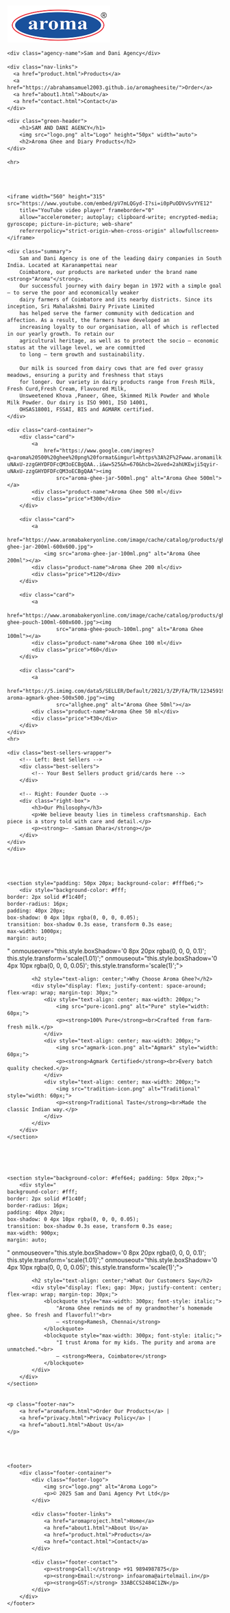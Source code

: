 
<!DOCTYPE html>
<html lang="en">

<head>
    <meta charset="UTF-8">
    <meta name="viewport" content="width=device-width, initial-scale=1.0">
    <title>Aroma Ghee Distributors</title>
    <link href="https://fonts.googleapis.com/css2?family=Playfair+Display:wght@600&display=swap" rel="stylesheet">
    <link rel="stylesheet" href="aromoaproject.css">     
</head>

<body { font-family: 'Roboto' , sans-serif; }>

  <!-- Navbar -->
  <!-- Navbar -->
  <div class="navbar">
    <img src="logo.png" alt="Aroma Logo" />

    <div class="agency-name">Sam and Dani Agency</div>

    <div class="nav-links">
      <a href="product.html">Products</a>
      <a href="https://abrahamsamuel2003.github.io/aromagheesite/">Order</a>
      <a href="about1.html">About</a>
      <a href="contact.html">Contact</a>
    </div>
  </div>




    <div class="green-header">
        <h1>SAM AND DANI AGENCY</h1>
        <img src="logo.png" alt="Logo" height="50px" width="auto">
        <h2>Aroma Ghee and Diary Products</h2>
    </div>

    <hr>




    <iframe width="560" height="315" src="https://www.youtube.com/embed/pV7mLQGyd-I?si=i0pPuODVvSvYYE12"
        title="YouTube video player" frameborder="0"
        allow="accelerometer; autoplay; clipboard-write; encrypted-media; gyroscope; picture-in-picture; web-share"
        referrerpolicy="strict-origin-when-cross-origin" allowfullscreen></iframe>

    <div class="summary">
        Sam and Dani Agency is one of the leading dairy companies in South India. Located at Karanampettai near
        Coimbatore, our products are marketed under the brand name <strong>"Aroma"</strong>.
        Our successful journey with dairy began in 1972 with a simple goal – to serve the poor and economically weaker
        dairy farmers of Coimbatore and its nearby districts. Since its inception, Sri Mahalakshmi Dairy Private Limited
        has helped serve the farmer community with dedication and affection. As a result, the farmers have developed an
        increasing loyalty to our organisation, all of which is reflected in our yearly growth. To retain our
        agricultural heritage, as well as to protect the socio – economic status at the village level, we are committed
        to long – term growth and sustainability.

        Our milk is sourced from dairy cows that are fed over grassy meadows, ensuring a purity and freshness that stays
        for longer. Our variety in dairy products range from Fresh Milk, Fresh Curd,Fresh Cream, Flavoured Milk,
        Unsweetened Khova ,Paneer, Ghee, Skimmed Milk Powder and Whole Milk Powder. Our dairy is ISO 9001, ISO 14001,
        OHSAS18001, FSSAI, BIS and AGMARK certified.
    </div>

    <div class="card-container">
        <div class="card">
            <a
                href="https://www.google.com/imgres?q=aroma%20500%20ghee%20png%20format&imgurl=https%3A%2F%2Fwww.aromamilk.com%2Fimages%2Fghee.png&imgrefurl=https%3A%2F%2Fwww.aromamilk.com%2Fghee.php&docid=HkJEqHJu2KTxIM&tbnid=wdfz5Bd6U3t3MM&vet=12ahUKEwji5qyir-uNAxU-zzgGHYDFDFcQM3oECBgQAA..i&w=525&h=670&hcb=2&ved=2ahUKEwji5qyir-uNAxU-zzgGHYDFDFcQM3oECBgQAA"><img
                    src="aroma-ghee-jar-500ml.png" alt="Aroma Ghee 500ml"></a>
            <div class="product-name">Aroma Ghee 500 ml</div>
            <div class="price">₹300</div>
        </div>

        <div class="card">
            <a
                href="https://www.aromabakeryonline.com/image/cache/catalog/products/ghee/aroma-ghee-jar-200ml-600x600.jpg">
                <img src="aroma-ghee-jar-100ml.png" alt="Aroma Ghee 200ml"></a>
            <div class="product-name">Aroma Ghee 200 ml</div>
            <div class="price">₹120</div>
        </div>

        <div class="card">
            <a
                href="https://www.aromabakeryonline.com/image/cache/catalog/products/ghee/aroma-ghee-pouch-100ml-600x600.jpg"><img
                    src="aroma-ghee-pouch-100ml.png" alt="Aroma Ghee 100ml"></a>
            <div class="product-name">Aroma Ghee 100 ml</div>
            <div class="price">₹60</div>
        </div>

        <div class="card">
            <a
                href="https://5.imimg.com/data5/SELLER/Default/2021/3/ZP/FA/TR/123459198/50ml-aroma-agmark-ghee-500x500.jpg"><img
                    src="allghee.png" alt="Aroma Ghee 50ml"></a>
            <div class="product-name">Aroma Ghee 50 ml</div>
            <div class="price">₹30</div>
        </div>
    </div>
    <hr>

    <div class="best-sellers-wrapper">
        <!-- Left: Best Sellers -->
        <div class="best-sellers">
            <!-- Your Best Sellers product grid/cards here -->
        </div>

        <!-- Right: Founder Quote -->
        <div class="right-box">
            <h3>Our Philosophy</h3>
            <p>We believe beauty lies in timeless craftsmanship. Each piece is a story told with care and detail.</p>
            <p><strong>– -Samsan Dhara</strong></p>
        </div>
    </div>
    </div>




    <section style="padding: 50px 20px; background-color: #fffbe6;">
        <div style="background-color: #fff;
    border: 2px solid #f1c40f;
    border-radius: 16px;
    padding: 40px 20px;
    box-shadow: 0 4px 10px rgba(0, 0, 0, 0.05);
    transition: box-shadow 0.3s ease, transform 0.3s ease;
    max-width: 1000px;
    margin: auto;
  " onmouseover="this.style.boxShadow='0 8px 20px rgba(0, 0, 0, 0.1)'; this.style.transform='scale(1.01)';"
            onmouseout="this.style.boxShadow='0 4px 10px rgba(0, 0, 0, 0.05)'; this.style.transform='scale(1)';">

            <h2 style="text-align: center;">Why Choose Aroma Ghee?</h2>
            <div style="display: flex; justify-content: space-around; flex-wrap: wrap; margin-top: 30px;">
                <div style="text-align: center; max-width: 200px;">
                    <img src="pure-icon1.png" alt="Pure" style="width: 60px;">
                    <p><strong>100% Pure</strong><br>Crafted from farm-fresh milk.</p>
                </div>
                <div style="text-align: center; max-width: 200px;">
                    <img src="agmark-icon.png" alt="Agmark" style="width: 60px;">
                    <p><strong>Agmark Certified</strong><br>Every batch quality checked.</p>
                </div>
                <div style="text-align: center; max-width: 200px;">
                    <img src="tradition-icon.png" alt="Traditional" style="width: 60px;">
                    <p><strong>Traditional Taste</strong><br>Made the classic Indian way.</p>
                </div>
            </div>
        </div>
    </section>





    <section style="background-color: #fef6e4; padding: 50px 20px;">
        <div style="
    background-color: #fff;
    border: 2px solid #f1c40f;
    border-radius: 16px;
    padding: 40px 20px;
    box-shadow: 0 4px 10px rgba(0, 0, 0, 0.05);
    transition: box-shadow 0.3s ease, transform 0.3s ease;
    max-width: 900px;
    margin: auto;
  " onmouseover="this.style.boxShadow='0 8px 20px rgba(0, 0, 0, 0.1)'; this.style.transform='scale(1.01)';"
            onmouseout="this.style.boxShadow='0 4px 10px rgba(0, 0, 0, 0.05)'; this.style.transform='scale(1)';">

            <h2 style="text-align: center;">What Our Customers Say</h2>
            <div style="display: flex; gap: 30px; justify-content: center; flex-wrap: wrap; margin-top: 30px;">
                <blockquote style="max-width: 300px; font-style: italic;">
                    "Aroma Ghee reminds me of my grandmother’s homemade ghee. So fresh and flavorful!"<br>
                    — <strong>Ramesh, Chennai</strong>
                </blockquote>
                <blockquote style="max-width: 300px; font-style: italic;">
                    "I trust Aroma for my kids. The purity and aroma are unmatched."<br>
                    — <strong>Meera, Coimbatore</strong>
                </blockquote>
            </div>
        </div>
    </section>


    <p class="footer-nav">
        <a href="aromaform.html">Order Our Products</a> |
        <a href="privacy.html">Privacy Policy</a> |
        <a href="about1.html">About Us</a>
    </p>




    <footer>
        <div class="footer-container">
            <div class="footer-logo">
                <img src="logo.png" alt="Aroma Logo">
                <p>© 2025 Sam and Dani Agency Pvt Ltd</p>
            </div>

            <div class="footer-links">
                <a href="aromaproject.html">Home</a>
                <a href="about1.html">About Us</a>
                <a href="product.html">Products</a>
                <a href="contact.html">Contact</a>
            </div>

            <div class="footer-contact">
                <p><strong>Call:</strong> +91 9894987875</p>
                <p><strong>Email:</strong> infoaroma@airtelmail.in</p>
                <p><strong>GST:</strong> 33ABCCS2484C1ZN</p>
            </div>
        </div>
    </footer>

</body>

</html>
